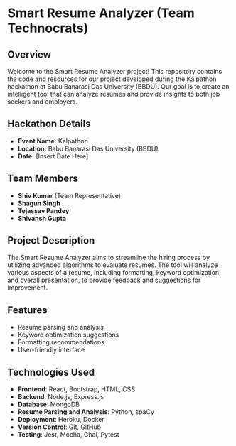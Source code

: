# Smart Resume Analyzer (Team Technocrats)

## Overview
Welcome to the Smart Resume Analyzer project! This repository contains the code and resources for our project developed during the Kalpathon hackathon at Babu Banarasi Das University (BBDU). Our goal is to create an intelligent tool that can analyze resumes and provide insights to both job seekers and employers.

## Hackathon Details
- **Event Name:** Kalpathon
- **Location:** Babu Banarasi Das University (BBDU)
- **Date:** [Insert Date Here]

## Team Members
- **Shiv Kumar** (Team Representative)
- **Shagun Singh**
- **Tejassav Pandey**
- **Shivansh Gupta**

## Project Description
The Smart Resume Analyzer aims to streamline the hiring process by utilizing advanced algorithms to evaluate resumes. The tool will analyze various aspects of a resume, including formatting, keyword optimization, and overall presentation, to provide feedback and suggestions for improvement.

## Features
- Resume parsing and analysis
- Keyword optimization suggestions
- Formatting recommendations
- User-friendly interface

## Technologies Used
- **Frontend**: React, Bootstrap, HTML, CSS  
- **Backend**: Node.js, Express.js  
- **Database**: MongoDB  
- **Resume Parsing and Analysis**: Python, spaCy  
- **Deployment**: Heroku, Docker  
- **Version Control**: Git, GitHub  
- **Testing**: Jest, Mocha, Chai, Pytest  

